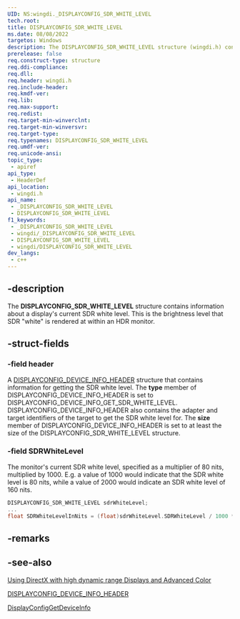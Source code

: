 ```yaml
---
UID: NS:wingdi._DISPLAYCONFIG_SDR_WHITE_LEVEL
tech.root: 
title: DISPLAYCONFIG_SDR_WHITE_LEVEL
ms.date: 08/08/2022
targetos: Windows
description: The DISPLAYCONFIG_SDR_WHITE_LEVEL structure (wingdi.h) contains information about a display's current SDR white level.
prerelease: false
req.construct-type: structure
req.ddi-compliance: 
req.dll: 
req.header: wingdi.h
req.include-header: 
req.kmdf-ver: 
req.lib: 
req.max-support: 
req.redist: 
req.target-min-winverclnt: 
req.target-min-winversvr: 
req.target-type: 
req.typenames: DISPLAYCONFIG_SDR_WHITE_LEVEL
req.umdf-ver: 
req.unicode-ansi: 
topic_type:
 - apiref
api_type:
 - HeaderDef
api_location:
 - wingdi.h
api_name:
 - _DISPLAYCONFIG_SDR_WHITE_LEVEL
 - DISPLAYCONFIG_SDR_WHITE_LEVEL
f1_keywords:
 - _DISPLAYCONFIG_SDR_WHITE_LEVEL
 - wingdi/_DISPLAYCONFIG_SDR_WHITE_LEVEL
 - DISPLAYCONFIG_SDR_WHITE_LEVEL
 - wingdi/DISPLAYCONFIG_SDR_WHITE_LEVEL
dev_langs:
 - c++
---
```


## -description

The __DISPLAYCONFIG_SDR_WHITE_LEVEL__ structure contains information about a display's current SDR white level. This is the brightness level that SDR "white" is rendered at within an HDR monitor.

## -struct-fields

### -field header

A <a href="/windows/desktop/api/wingdi/ns-wingdi-displayconfig_device_info_header">DISPLAYCONFIG_DEVICE_INFO_HEADER</a> structure that contains information for getting the SDR white level. The <b>type</b> member of DISPLAYCONFIG_DEVICE_INFO_HEADER is set to DISPLAYCONFIG_DEVICE_INFO_GET_SDR_WHITE_LEVEL. DISPLAYCONFIG_DEVICE_INFO_HEADER also contains the adapter and target identifiers of the target to get the SDR white level for. The <b>size</b> member of DISPLAYCONFIG_DEVICE_INFO_HEADER is set to at least the size of the DISPLAYCONFIG_SDR_WHITE_LEVEL structure.

### -field SDRWhiteLevel

The monitor's current SDR white level, specified as a multiplier of 80 nits, multiplied by 1000. E.g. a value of 1000 would indicate that the SDR white level is 80 nits, while a value of 2000 would indicate an SDR white level of 160 nits.

```cpp
DISPLAYCONFIG_SDR_WHITE_LEVEL sdrWhiteLevel;
...
float SDRWhiteLevelInNits = (float)sdrWhiteLevel.SDRWhiteLevel / 1000 * 80;
```

## -remarks

## -see-also

[Using DirectX with high dynamic range Displays and Advanced Color
](/windows/win32/direct3darticles/high-dynamic-range)

[DISPLAYCONFIG_DEVICE_INFO_HEADER](ns-wingdi-displayconfig_device_info_header.md)

[DisplayConfigGetDeviceInfo](../winuser/nf-winuser-displayconfiggetdeviceinfo.md)
